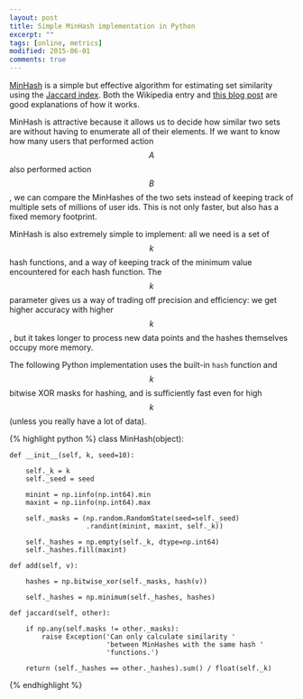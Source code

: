 ```yaml
---
layout: post
title: Simple MinHash implementation in Python
excerpt: ""
tags: [online, metrics]
modified: 2015-06-01
comments: true
---
```


<script type="text/javascript"
	  src="http://cdn.mathjax.org/mathjax/latest/MathJax.js?config=TeX-AMS-MML_HTMLorMML">
  </script>

[MinHash](http://en.wikipedia.org/wiki/MinHash) is a simple but effective algorithm for estimating set similarity using the [Jaccard index](http://en.wikipedia.org/wiki/Jaccard_index). Both the Wikipedia entry and [this blog post](http://robertheaton.com/2014/05/02/jaccard-similarity-and-minhash-for-winners/) are good explanations of how it works.

MinHash is attractive because it allows us to decide how similar two sets are without having to enumerate all of their elements. If we want to know how many users that performed action $$A$$ also performed action $$B$$, we can compare the MinHashes of the two sets instead of keeping track of multiple sets of millions of user ids. This is not only faster, but also has a fixed memory footprint.

MinHash is also extremely simple to implement: all we need is a set of $$k$$ hash functions, and a way of keeping track of the minimum value encountered for each hash function. The $$k$$ parameter gives us a way of trading off precision and efficiency: we get higher accuracy with higher $$k$$, but it takes longer to process new data points and the hashes themselves occupy more memory.

The following Python implementation uses the built-in `hash` function and $$k$$ bitwise XOR masks for hashing, and is sufficiently fast even for high $$k$$ (unless you really have a lot of data).

{% highlight python %}
class MinHash(object):

    def __init__(self, k, seed=10):

        self._k = k
        self._seed = seed

        minint = np.iinfo(np.int64).min
        maxint = np.iinfo(np.int64).max

        self._masks = (np.random.RandomState(seed=self._seed)
                       .randint(minint, maxint, self._k))

        self._hashes = np.empty(self._k, dtype=np.int64)
        self._hashes.fill(maxint)

    def add(self, v):

        hashes = np.bitwise_xor(self._masks, hash(v))

        self._hashes = np.minimum(self._hashes, hashes)

    def jaccard(self, other):

        if np.any(self.masks != other._masks):
            raise Exception('Can only calculate similarity '
                            'between MinHashes with the same hash '
                            'functions.')

        return (self._hashes == other._hashes).sum() / float(self._k)
{% endhighlight %}
